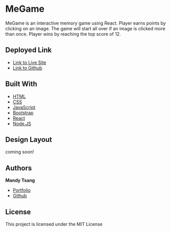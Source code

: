 # MeGame 

MeGame is an interactive memory game using React. Player earns points by clicking on an image. The game will start all over if an image is clicked more than once. Player wins by reaching the top score of 12.


## Deployed Link

* [Link to Live Site](https://mandytsang007.github.io/megame/)
* [Link to Github](https://github.com/MANDYTSANG007/megame)


## Built With

* [HTML](https://developer.mozilla.org/en-US/docs/Web/HTML)
* [CSS](https://developer.mozilla.org/en-US/docs/Web/CSS)
* [JavaScript](https://developer.mozilla.org/en-US/docs/Web/JavaScript)
* [Bootstrap](https://getbootstrap.com/)
* [React](https://reactjs.org/)
* [Node.JS](https://nodejs.org/en/)


## Design Layout

coming soon!

## Authors

**Mandy Tsang** 

- [Portfolio](https://mandytsang007.github.io/new-portfolio/)
- [Github](https://github.com/MANDYTSANG007)


## License

This project is licensed under the MIT License 

